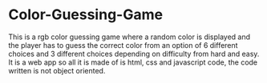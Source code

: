 # Color-Guessing-Game
This is a rgb color guessing game where a random color is displayed and the player has to guess the correct color from an option of 6 different choices and 3 different choices depending on difficulty from hard and easy. It is a web app so all it is made of is html, css and javascript code, the code written is not object oriented. 
